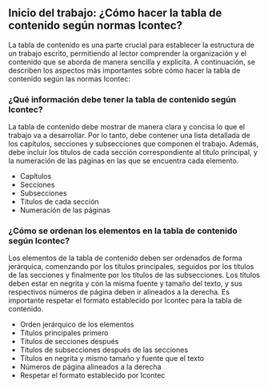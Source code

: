
## Inicio del trabajo: ¿Cómo hacer la tabla de contenido según normas Icontec?

La tabla de contenido es una parte crucial para establecer la estructura de un trabajo escrito, permitiendo al lector comprender la organización y el contenido que se aborda de manera sencilla y explicita. A continuación, se describen los aspectos más importantes sobre cómo hacer la tabla de contenido según las normas Icontec:

### ¿Qué información debe tener la tabla de contenido según Icontec?

La tabla de contenido debe mostrar de manera clara y concisa lo que el trabajo va a desarrollar. Por lo tanto, debe contener una lista detallada de los capítulos, secciones y subsecciones que componen el trabajo. Además, debe incluir los títulos de cada sección correspondiente al título principal, y la numeración de las páginas en las que se encuentra cada elemento.

- Capítulos
- Secciones
- Subsecciones
- Títulos de cada sección
- Numeración de las páginas

### ¿Cómo se ordenan los elementos en la tabla de contenido según Icontec?

Los elementos de la tabla de contenido deben ser ordenados de forma jerárquica, comenzando por los títulos principales, seguidos por los títulos de las secciones y finalmente por los títulos de las subsecciones. Los títulos deben estar en negrita y con la misma fuente y tamaño del texto, y sus respectivos números de página deben ir alineados a la derecha. Es importante respetar el formato establecido por Icontec para la tabla de contenido.

- Orden jerárquico de los elementos
- Títulos principales primero
- Títulos de secciones después
- Títulos de subsecciones después de las secciones
- Títulos en negrita y mismo tamaño y fuente que el texto
- Números de página alineados a la derecha
- Respetar el formato establecido por Icontec